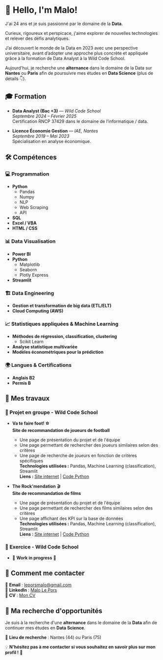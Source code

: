 # 👋 Hello, I'm Malo!

J'ai 24 ans et je suis passionné par le domaine de la **Data**.

Curieux, rigoureux et perspicace, j'aime explorer de nouvelles technologies et relever des défis analytiques.

J’ai découvert le monde de la Data en 2023 avec une perspective universitaire, avant d’adopter une approche plus concrète et appliquée grâce à la formation de Data Analyst à la Wild Code School.

Aujourd'hui, je recherche une **alternance** dans le domaine de la Data sur **Nantes** ou **Paris** afin de poursuivre mes études en **Data Science** (plus de détails 👇).



## 🎓 Formation

- **Data Analyst (Bac +3)** — *Wild Code School*  
  *Septembre 2024 – Février 2025*  
  Certification RNCP 37429 dans le domaine de l’informatique / data.
  
- **Licence Économie Gestion** — *IAE, Nantes*  
  *Septembre 2019 – Mai 2023*  
  Spécialisation en analyse économique.



## 🛠️ Compétences

### 💻 Programmation
- **Python**
  - Pandas
  - Numpy
  - NLP
  - Web Scraping
  - API
- **SQL**
- **Excel / VBA**
- **HTML / CSS**

### 📊 Data Visualisation
- **Power BI**
- **Python**
  - Matplotlib
  - Seaborn
  - Plotly Express
- **Streamlit**

### 🏗️ Data Engineering
- **Gestion et transformation de big data (ETL/ELT)**
- **Cloud Computing (AWS)**

### 📈 Statistiques appliquées & Machine Learning
- **Méthodes de régression, classification, clustering**
  - Scikit Learn
- **Analyse statistique multivariée**
- **Modèles économétriques pour la prédiction**

### 🌍 Langues & Certifications
- **Anglais B2**
- **Permis B**



## 🚧 Mes travaux

### 🏫 Projet en groupe - Wild Code School

- **Va te faire foot!** ⚽️  
  **Site de recommandation de joueurs de football**  
  - Une page de présentation du projet et de l'équipe  
  - Une page permettant de rechercher des joueurs similaires selon des critères  
  - Une page de recherche de joueurs en fonction de critères spécifiques  
  **Technologies utilisées :** Pandas, Machine Learning (classification), Streamlit  
  **Liens :** [Site internet](#) | [Code Python](#)

- **The Rock'mendation** 🎬  
  **Site de recommandation de films**  
  - Une page de présentation du projet et de l'équipe  
  - Une page permettant de rechercher des films similaires selon des critères  
  - Une page affichant des KPI sur la base de données  
  **Technologies utilisées :** Pandas, Machine Learning (classification), Streamlit  
  **Liens :** [Site internet](#) | [Code Python](#)

### 📝 Exercice - Wild Code School

- 🚧 **Work in progress** 🚧


## 💌 Comment me contacter

📧 **Email** : leporsmalo@gmail.com  
🔗 **LinkedIn** : [Malo Le Pors](https://www.linkedin.com/in/malo-le-pors-5373a8273/)  
📄 **CV** : [Mon CV](https://docs.google.com/document/d/13gCN8xkI_CSMmFFXeRNXsVuNswk5bWj4vfouSNj2rkE/edit?usp=sharing)



## 🎯 Ma recherche d'opportunités

Je suis à la recherche d'une **alternance** dans le domaine de la **Data** afin de continuer mes études en **Data Science**.  

📍 **Lieu de recherche** : Nantes (44) ou Paris (75)  

💡 **N'hésitez pas à me contacter si vous souhaitez en savoir plus sur mon profil !** 🚀
